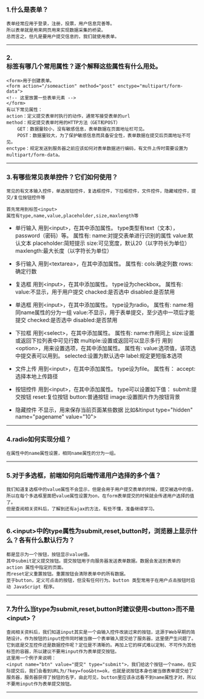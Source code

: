 ### 1.什么是表单？
    表单经常应用于登录，注册，投票，用户信息完善等。
    所以表单就是用来网页用来实现数据采集的桥梁。
    总而言之，但凡是要用户提交信息的，我们就使用表单。
---
### 2.<form>标签有哪几个常用属性？逐个解释这些属性有什么用处。
    <form>用于创建表单。
    <form action="/someaction" method="post" enctype="multipart/form-data">
    <!-- 这里放置一些表单元素 -->
    </form>
    有以下常见属性：
    action：定义提交表单时执行的动作，通常写接受表单的url
    method：规定提交表单时用的HTTP方法（GET和POST）
        GET：数据量较小，没有敏感信息，表单数据在页面地址栏可见。
        POST：数据量较大，为了保护敏感信息而具备安全性，表单数据在提交后页面地址不可见。
    enctype：规定发送到服务器之前应该如何对表单数据进行编码，有文件上传时需要设置为multipart/form-data。
---
### 3.有哪些常见表单控件？它们如何使用？
    常见的有文本输入控件，单选按钮控件，复选框控件，下拉框控件，文件控件，隐藏域控件，提交/复位按钮控件等

    首先常用到标签<input>
    属性有type,name,value,placeholder,size,maxlength等
+ 单行输入
    用到&lt;input>，在其中添加属性。
    type类型有text（文本），password（密码）等。
    属性有:
    name:对提交表单进行识别的属性
    value:默认文本
    placeholder:简短提示
    size:可见宽度，默认20（以字符长为单位）
    maxlength:最大长度（以字符长为单位）
    
+ 多行输入
    用到&lt;textarea>，在其中添加属性。
    属性有:
    cols:确定列数
    rows:确定行数
+ 复选框
    用到&lt;input>，在其中添加属性。
    type设为checkbox。
    属性有:
    value:不显示，用于用户提交
    chacked:是否选中
    disabled:是否禁用
+ 单选框
    用到&lt;input>，在其中添加属性。
    type设为radio。
    属性有:
    name:相同name属性的分为一组
    value:不显示，用于表单提交，至少选中一项后才能提交
    checked:是否选中
    disabled:是否禁用
+ 下拉框
    用到&lt;select>，在其中添加属性。
    属性有:
    name:作用同上
    size:设置或返回下拉列表中可见行数
    multiple:设置或返回可以显示多行
    用到&lt;option>，用来设置选项，在其中添加属性。
    属性有:
    value:选项值，该项选中提交表可以用到。
    selected:设置为默认选中
    label:规定更短版本选项
+ 文件上传
    用到&lt;input>，在其中添加属性。
    type设为file。
    属性有：
    accept:选择本地上传路径
+ 按钮控件
    用到&lt;input>，在其中添加属性。
    type可以设置如下值：
        submit:提交按钮
        reset:复位按钮
        button:普通按钮
        image:设置图片作为按钮背景
+ 隐藏控件
    不显示，用来保存当前页面某些数据
    比如&ltinput type="hidden" name="pagename" value="10">
---
### 4.radio如何实现分组？
    在属性中的name属性设置，相同name属性的分为一组。
---
### 5.对于多选框，前端如何向后端传递用户选择的多个值？
    我们知道复选框中的value属性不会显示，但是会用于用户提交表单的时候，提交被选中的值，所以在每个多选框里面把value属性设置为on，在form表单提交的时候就会传递用户选择的值了。
    但是查阅相关资料后，了解到还有ajax的方法，有些不懂，准备继续学习。
---
### 6.&lt;input>中的type属性为submit,reset,button时，浏览器上显示什么？各有什么默认行为？
    都是显示为一个按钮，按钮显示value值。
    其中submit定义提交按钮。提交按钮用于向服务器发送表单数据。数据会发送到表单的 action 属性中指定的页面。
    而reset定义重置按钮。重置按钮会清除表单中的所有数据。
    至于button，定义可点击的按钮，但没有任何行为。button 类型常用于在用户点击按钮时启动 JavaScript 程序。
---
### 7.为什么当type为submit,reset,button时建议使用&lt;button>而不是&lt;input>？
    查阅相关资料后，我们知道input其实是一个由输入控件改装过来的按钮，这源于Web早期的简陋设计。作为按钮的input控件同时被当做一个表单输入提交给了服务器，这里便产生问题了。它到底是交互控件还是数据控件呢？定位是不清晰的。再加上它的样式难以定制、不可作为其他标签的容器，所以建议不要用input作为表单提交按钮。
    这里用一个例子来说明：
    <input name="btn" value="提交" type="submit">，我们给这个按钮一个name，在实际提交后，我们会看到URL为/?key=foo&btn=ok，也就是说按钮本身也被当做表单提交给了服务器，服务器获得了按钮的名字，由此可见，button里应该永远看不到name属性才对，所以不要用input作为表单提交按钮。
---
